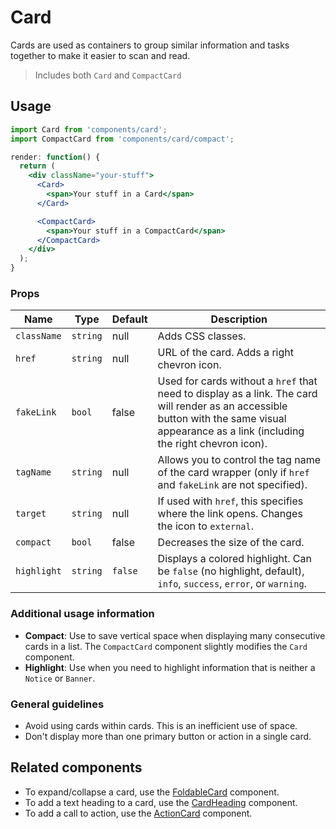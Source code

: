 Card
===

Cards are used as containers to group similar information and tasks together to make it easier to scan and read.

> Includes both `Card` and `CompactCard`

## Usage

```jsx
import Card from 'components/card';
import CompactCard from 'components/card/compact';

render: function() {
  return (
    <div className="your-stuff">
      <Card>
        <span>Your stuff in a Card</span>
      </Card>

      <CompactCard>
        <span>Your stuff in a CompactCard</span>
      </CompactCard>
    </div>
  );
}
```

### Props

Name | Type | Default | Description
--- | --- | --- | ---
`className` | `string` | null | Adds CSS classes.
`href` | `string` | null | URL of the card. Adds a right chevron icon.
`fakeLink` | `bool` | false | Used for cards without a `href` that need to display as a link. The card will render as an accessible button with the same visual appearance as a link (including the right chevron icon).
`tagName` | `string` | null | Allows you to control the tag name of the card wrapper (only if `href` and `fakeLink` are not specified).
`target` | `string` | null | If used with `href`, this specifies where the link opens. Changes the icon to `external`.
`compact` | `bool` | false | Decreases the size of the card.
`highlight` | `string` | `false` | Displays a colored highlight. Can be `false` (no highlight, default), `info`, `success`, `error`, or `warning`.

### Additional usage information

* **Compact**: Use to save vertical space when displaying many consecutive cards in a list. The `CompactCard` component slightly modifies the `Card` component.
* **Highlight**: Use when you need to highlight information that is neither a `Notice` or `Banner`.

### General guidelines

* Avoid using cards within cards. This is an inefficient use of space.
* Don't display more than one primary button or action in a single card.

## Related components

* To expand/collapse a card, use the [FoldableCard](./foldable-card) component.
* To add a text heading to a card, use the [CardHeading](./card-heading) component.
* To add a call to action, use the [ActionCard](./action-card) component.